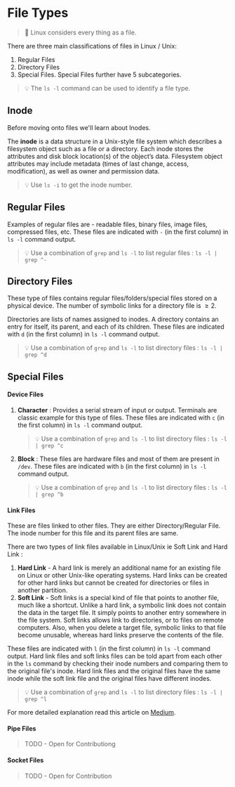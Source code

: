 # File Types

> 📌 Linux considers every thing as a file.

There are three main classifications of files in Linux / Unix:
1. Regular Files
2. Directory Files
3. Special Files. Special Files further have 5 subcategories.

> 💡 The `ls -l` command can be used to identify a file type.

## Inode

Before moving onto files we'll learn about Inodes.

The **inode** is a data structure in a Unix-style file system which describes a filesystem object such as a file or a directory. Each inode stores the attributes and disk block location(s) of the object’s data. Filesystem object attributes may include metadata (times of last change, access, modification), as well as owner and permission data.

> 💡 Use `ls -i` to get the inode number.

## Regular Files

Examples of regular files are - readable files, binary files, image files, compressed files, etc. These files are indicated with `-` (in the first column) in `ls -l` command output. 

> 💡 Use a combination of `grep` and `ls -l` to list regular files : `ls -l | grep ^-`

## Directory Files

These type of files contains regular files/folders/special files stored on a physical device.  The number of symbolic links for a directory file is $\geq 2$. 

Directories are lists of names assigned to inodes. A directory contains an entry for itself, its parent, and each of its children. These files are indicated with `d` (in the first column) in `ls -l` command output. 

> 💡 Use a combination of `grep` and `ls -l` to list directory files : `ls -l | grep ^d`

## Special Files

#### **Device Files**

1. **Character** : Provides a serial stream of input or output. Terminals are classic example for this type of files. These files are indicated with `c` (in the first column) in `ls -l` command output. 

   > 💡 Use a combination of `grep` and `ls -l` to list directory files : `ls -l | grep ^c`
2. **Block** : These files are hardware files and most of them are present in `/dev`. These files are indicated with `b` (in the first column) in `ls -l` command output. 

   > 💡 Use a combination of `grep` and `ls -l` to list directory files : `ls -l | grep ^b`

#### Link Files

These are files linked to other files. They are either Directory/Regular File.  The inode number for this file and its parent files are same. 

There are two types of link files available in Linux/Unix ie Soft Link and Hard Link : 
1. **Hard Link** - A hard link is merely an additional name for an existing file on Linux or other Unix-like operating systems. Hard links can be created for other hard links but cannot be created for directories or files in another partition.
2. **Soft Link** - Soft links is a special kind of file that points to another file, much like a shortcut. Unlike a hard link, a symbolic link does not contain the data in the target file. It simply points to another entry somewhere in the file system. Soft links allows link to directories, or to files on remote computers. Also, when you delete a target file, symbolic links to that file become unusable, whereas hard links preserve the contents of the file.

These files are indicated with `l` (in the first column) in `ls -l` command output. Hard link files and soft links files can be told apart from each other in the `ls` command by checking their inode numbers and comparing them to the original file's inode. Hard link files and the original files have the same inode while the soft link file and the original files have different inodes.

> 💡 Use a combination of `grep` and `ls -l` to list directory files : `ls -l | grep ^l`

For more detailed explanation read this article on [Medium](https://blog.usejournal.com/what-is-the-difference-between-a-hard-link-and-a-symbolic-link-8c0493041b62).

#### Pipe Files

> TODO - Open for Contributiong

#### Socket Files

> TODO - Open for Contribution
